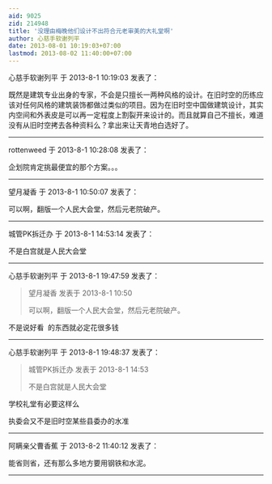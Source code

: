 ```yaml
---
aid: 9025
zid: 214948
title: '没理由梅晚他们设计不出符合元老审美的大礼堂啊'
author: 心慈手软谢列平
date: 2013-08-01 10:19:03+07:00
lastmod: 2013-08-02 11:40:00+07:00
---
```


心慈手软谢列平 于 2013-8-1 10:19:03 发表了：

既然是建筑专业出身的专家，不会是只擅长一两种风格的设计。在旧时空的历练应该对任何风格的建筑装饰都做过类似的项目。因为在旧时空中国做建筑设计，其实内空间和外表皮是可以再一定程度上割裂开来设计的。而且就算自己不擅长，难道没有从旧时空拷去各种资料么？拿出来让天青地白选好了。

---------

rottenweed 于 2013-8-1 10:28:08 发表了：

企划院肯定挑最便宜的那个方案。。。

---------

望月凝香 于 2013-8-1 10:50:07 发表了：

可以啊，翻版一个人民大会堂，然后元老院破产。

---------

城管PK拆迁办 于 2013-8-1 14:53:14 发表了：

不是白宫就是人民大会堂

---------

心慈手软谢列平 于 2013-8-1 19:47:59 发表了：

> 望月凝香 发表于 2013-8-1 10:50
> 
> 可以啊，翻版一个人民大会堂，然后元老院破产。



不是说好看  的东西就必定花很多钱

---------

心慈手软谢列平 于 2013-8-1 19:48:37 发表了：

> 城管PK拆迁办 发表于 2013-8-1 14:53
> 
> 不是白宫就是人民大会堂



学校礼堂有必要这样么

执委会又不是旧时空某些县委办的水准

---------

阿瞒亲父曹香蕉 于 2013-8-2 11:40:12 发表了：

能省则省，还有那么多地方要用钢铁和水泥。

---------

